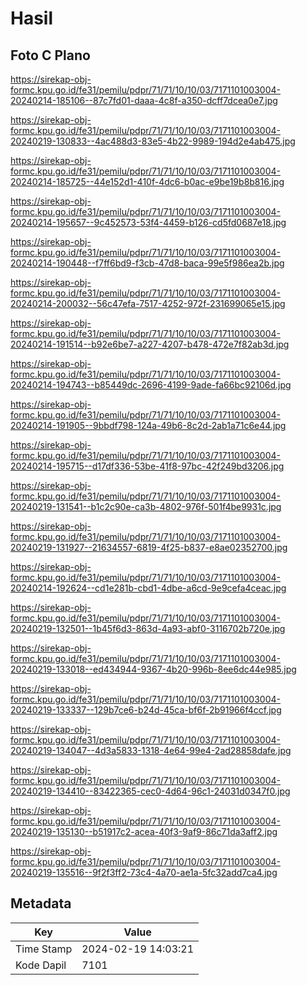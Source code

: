 # Hasil

## Foto C Plano

https://sirekap-obj-formc.kpu.go.id/fe31/pemilu/pdpr/71/71/10/10/03/7171101003004-20240214-185106--87c7fd01-daaa-4c8f-a350-dcff7dcea0e7.jpg

https://sirekap-obj-formc.kpu.go.id/fe31/pemilu/pdpr/71/71/10/10/03/7171101003004-20240219-130833--4ac488d3-83e5-4b22-9989-194d2e4ab475.jpg

https://sirekap-obj-formc.kpu.go.id/fe31/pemilu/pdpr/71/71/10/10/03/7171101003004-20240214-185725--44e152d1-410f-4dc6-b0ac-e9be19b8b816.jpg

https://sirekap-obj-formc.kpu.go.id/fe31/pemilu/pdpr/71/71/10/10/03/7171101003004-20240214-195657--9c452573-53f4-4459-b126-cd5fd0687e18.jpg

https://sirekap-obj-formc.kpu.go.id/fe31/pemilu/pdpr/71/71/10/10/03/7171101003004-20240214-190448--f7ff6bd9-f3cb-47d8-baca-99e5f986ea2b.jpg

https://sirekap-obj-formc.kpu.go.id/fe31/pemilu/pdpr/71/71/10/10/03/7171101003004-20240214-200032--56c47efa-7517-4252-972f-231699065e15.jpg

https://sirekap-obj-formc.kpu.go.id/fe31/pemilu/pdpr/71/71/10/10/03/7171101003004-20240214-191514--b92e6be7-a227-4207-b478-472e7f82ab3d.jpg

https://sirekap-obj-formc.kpu.go.id/fe31/pemilu/pdpr/71/71/10/10/03/7171101003004-20240214-194743--b85449dc-2696-4199-9ade-fa66bc92106d.jpg

https://sirekap-obj-formc.kpu.go.id/fe31/pemilu/pdpr/71/71/10/10/03/7171101003004-20240214-191905--9bbdf798-124a-49b6-8c2d-2ab1a71c6e44.jpg

https://sirekap-obj-formc.kpu.go.id/fe31/pemilu/pdpr/71/71/10/10/03/7171101003004-20240214-195715--d17df336-53be-41f8-97bc-42f249bd3206.jpg

https://sirekap-obj-formc.kpu.go.id/fe31/pemilu/pdpr/71/71/10/10/03/7171101003004-20240219-131541--b1c2c90e-ca3b-4802-976f-501f4be9931c.jpg

https://sirekap-obj-formc.kpu.go.id/fe31/pemilu/pdpr/71/71/10/10/03/7171101003004-20240219-131927--21634557-6819-4f25-b837-e8ae02352700.jpg

https://sirekap-obj-formc.kpu.go.id/fe31/pemilu/pdpr/71/71/10/10/03/7171101003004-20240214-192624--cd1e281b-cbd1-4dbe-a6cd-9e9cefa4ceac.jpg

https://sirekap-obj-formc.kpu.go.id/fe31/pemilu/pdpr/71/71/10/10/03/7171101003004-20240219-132501--1b45f6d3-863d-4a93-abf0-3116702b720e.jpg

https://sirekap-obj-formc.kpu.go.id/fe31/pemilu/pdpr/71/71/10/10/03/7171101003004-20240219-133018--ed434944-9367-4b20-996b-8ee6dc44e985.jpg

https://sirekap-obj-formc.kpu.go.id/fe31/pemilu/pdpr/71/71/10/10/03/7171101003004-20240219-133337--129b7ce6-b24d-45ca-bf6f-2b91966f4ccf.jpg

https://sirekap-obj-formc.kpu.go.id/fe31/pemilu/pdpr/71/71/10/10/03/7171101003004-20240219-134047--4d3a5833-1318-4e64-99e4-2ad28858dafe.jpg

https://sirekap-obj-formc.kpu.go.id/fe31/pemilu/pdpr/71/71/10/10/03/7171101003004-20240219-134410--83422365-cec0-4d64-96c1-24031d0347f0.jpg

https://sirekap-obj-formc.kpu.go.id/fe31/pemilu/pdpr/71/71/10/10/03/7171101003004-20240219-135130--b51917c2-acea-40f3-9af9-86c71da3aff2.jpg

https://sirekap-obj-formc.kpu.go.id/fe31/pemilu/pdpr/71/71/10/10/03/7171101003004-20240219-135516--9f2f3ff2-73c4-4a70-ae1a-5fc32add7ca4.jpg


## Metadata

| Key        | Value               |
| ---------- | ------------------- |
| Time Stamp | 2024-02-19 14:03:21 |
| Kode Dapil | 7101                |



